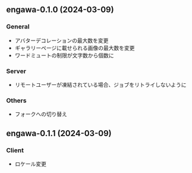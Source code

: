 <!--
## 202x.x.x (unreleased)

### General
-

### Client
- 

### Server
-

### Others

-->

## engawa-0.1.0 (2024-03-09)

### General
- アバターデコレーションの最大数を変更
- ギャラリーページに載せられる画像の最大数を変更
- ワードミュートの制限が文字数から個数に

### Server
- リモートユーザーが凍結されている場合、ジョブをリトライしないように

### Others
- フォークへの切り替え

## engawa-0.1.1 (2024-03-09)

### Client
- ロケール変更
